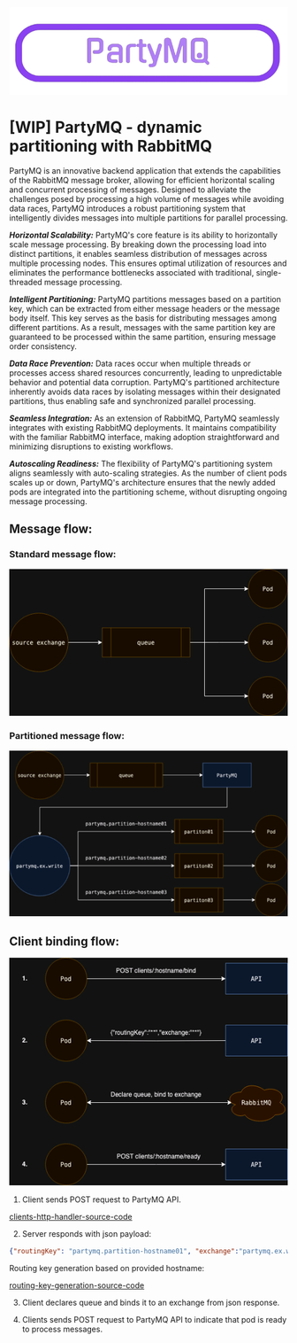 ![logo.png](docs%2Flogo.png)

# [WIP] PartyMQ - dynamic partitioning with RabbitMQ

PartyMQ is an innovative backend application that extends the capabilities of the RabbitMQ message broker,
allowing for efficient horizontal scaling and concurrent processing of messages.
Designed to alleviate the challenges posed by processing a high volume of messages while avoiding data races,
PartyMQ introduces a robust partitioning system that intelligently divides messages into multiple partitions
for parallel processing.

***Horizontal Scalability:*** PartyMQ's core feature is its ability to horizontally scale message processing.
By breaking down the processing load into distinct partitions,
it enables seamless distribution of messages across multiple processing nodes.
This ensures optimal utilization of resources and eliminates the performance bottlenecks associated with traditional,
single-threaded message processing.

***Intelligent Partitioning:*** PartyMQ partitions messages based on a partition key,
which can be extracted from either message headers or the message body itself.
This key serves as the basis for distributing messages among different partitions.
As a result, messages with the same partition key are guaranteed to be processed within the same partition,
ensuring message order consistency.

***Data Race Prevention:*** Data races occur when multiple threads or processes access shared resources concurrently,
leading to unpredictable behavior and potential data corruption.
PartyMQ's partitioned architecture inherently avoids data races by isolating messages within their designated partitions,
thus enabling safe and synchronized parallel processing.

***Seamless Integration:*** As an extension of RabbitMQ, PartyMQ seamlessly integrates with existing RabbitMQ deployments.
It maintains compatibility with the familiar RabbitMQ interface,
making adoption straightforward and minimizing disruptions to existing workflows.

***Autoscaling Readiness:*** The flexibility of PartyMQ's partitioning system aligns seamlessly with auto-scaling strategies.
As the number of client pods scales up or down,
PartyMQ's architecture ensures that the newly added pods are integrated into the partitioning scheme,
without disrupting ongoing message processing.

## Message flow:

### Standard message flow:

![standard-msg-flow.drawio.png](docs%2Fstandard-msg-flow.drawio.png)

### Partitioned message flow:

![partitioned-msg-flow.drawio.png](docs%2Fpartitioned-msg-flow.drawio.png)

## Client binding flow:

![client-binding.drawio.png](docs%2Fclient-binding.drawio.png)

1. Client sends POST request to PartyMQ API.

[clients-http-handler-source-code](cmd/clientshttphandler/http.go)

2. Server responds with json payload:
```json
{"routingKey": "partymq.partition-hostname01", "exchange":"partymq.ex.write"}
```

Routing key generation based on provided hostname:

[routing-key-generation-source-code](pkg/helpers/helpers.go)

3. Client declares queue and binds it to an exchange from json response.

4. Clients sends POST request to PartyMQ API to indicate that pod is ready to process messages.
